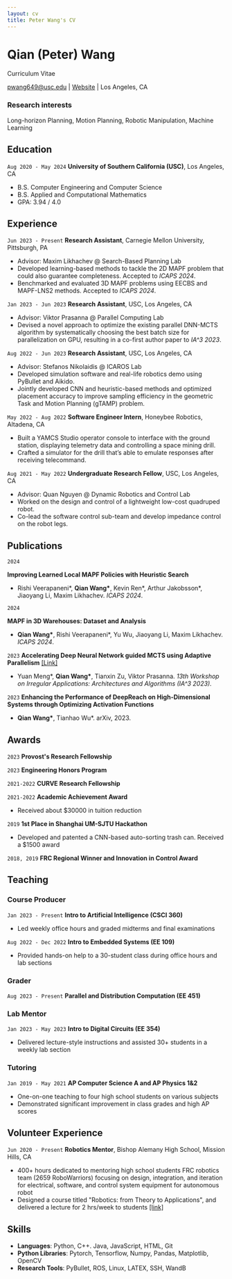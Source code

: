 ```yaml
---
layout: cv
title: Peter Wang's CV
---
```

# Qian (Peter) Wang

Curriculum Vitae
<div id="webaddress">
<a href="mailto:pwang649@usc.edu">pwang649@usc.edu</a>
| <a href="https://pwang649.github.io/">Website</a>
| Los Angeles, CA
</div>

<!-- ## Currently

Standing on the shoulders of giants

### Specialized in

Laws of motion, gravitation, minting coins, disliking [Robert Hooke](http://en.wikipedia.org/wiki/Robert_Hooke) -->

### Research interests

Long-horizon Planning, Motion Planning, Robotic Manipulation, Machine Learning

## Education

`Aug 2020 - May 2024`
__University of Southern California (USC)__, Los Angeles, CA

- B.S. Computer Engineering and Computer Science
- B.S. Applied and Computational Mathematics
- GPA: 3.94 / 4.0

## Experience

`Jun 2023 - Present`
__Research Assistant__, Carnegie Mellon University, Pittsburgh, PA

- Advisor: Maxim Likhachev @ Search-Based Planning Lab
- Developed learning-based methods to tackle the 2D MAPF problem that could also guarantee completeness. Accepted to *ICAPS 2024*.
- Benchmarked and evaluated 3D MAPF problems using EECBS and MAPF-LNS2 methods. Accepted to *ICAPS 2024*.

`Jan 2023 - Jun 2023`
__Research Assistant__, USC, Los Angeles, CA

- Advisor: Viktor Prasanna @ Parallel Computing Lab
- Devised a novel approach to optimize the existing parallel DNN-MCTS algorithm by systematically choosing the best batch size for parallelization on GPU, resulting in a co-first author paper to *IA^3 2023*.

`Aug 2022 - Jun 2023`
__Research Assistant__, USC, Los Angeles, CA

- Advisor: Stefanos Nikolaidis @ ICAROS Lab
- Developed simulation software and real-life robotics demo using PyBullet and Aikido.
- Jointly developed CNN and heuristic-based methods and optimized placement accuracy to improve sampling efficiency in the geometric Task and Motion Planning (gTAMP) problem.

`May 2022 - Aug 2022`
__Software Engineer Intern__, Honeybee Robotics, Altadena, CA

- Built a YAMCS Studio operator console to interface with the ground station, displaying telemetry data and controlling a space mining drill.
- Crafted a simulator for the drill that’s able to emulate responses after receiving telecommand.

`Aug 2021 - May 2022`
__Undergraduate Research Fellow__, USC, Los Angeles, CA

- Advisor: Quan Nguyen @ Dynamic Robotics and Control Lab
- Worked on the design and control of a lightweight low-cost quadruped robot.
- Co-lead the software control sub-team and develop impedance control on the robot legs.

## Publications

<!-- A list is also available [online](http://scholar.google.co.uk/citations?user=LTOTl0YAAAAJ) -->

<!-- ### Journals -->

`2024`

**Improving Learned Local MAPF Policies with Heuristic Search**

- Rishi Veerapaneni\*, __Qian Wang\*__, Kevin Ren\*, Arthur Jakobsson\*, Jiaoyang Li, Maxim Likhachev. *ICAPS 2024*.

`2024`

**MAPF in 3D Warehouses: Dataset and Analysis**

- __Qian Wang\*__, Rishi Veerapaneni\*, Yu Wu, Jiaoyang Li, Maxim Likhachev. *ICAPS 2024*.

`2023`
**Accelerating Deep Neural Network guided MCTS using Adaptive Parallelism** [[Link]](https://arxiv.org/pdf/2310.05313.pdf)

- Yuan Meng\*, __Qian Wang\*__, Tianxin Zu, Viktor Prasanna. *13th Workshop on Irregular Applications: Architectures and Algorithms (IA^3 2023).*

`2023`
**Enhancing the Performance of DeepReach on High-Dimensional Systems through Optimizing Activation Functions**

- __Qian Wang\*__, Tianhao Wu\*. arXiv, 2023.

## Awards

`2023`
__Provost's Research Fellowship__

<!-- - Received $1000 research grant -->

`2023`
__Engineering Honors Program__

`2021-2022`
__CURVE Research Fellowship__

<!-- - Received $2500 research grant -->

`2021-2022`
__Academic Achievement Award__

- Received about $30000 in tuition reduction

<!-- `2020-2023`
__USC Dean's List__ -->

`2019`
__1st Place in Shanghai UM-SJTU Hackathon__

- Developed and patented a CNN-based auto-sorting trash can. Received a $1500 award

`2018, 2019`
__FRC Regional Winner and Innovation in Control Award__

## Teaching

### Course Producer

`Jan 2023 - Present`
__Intro to Artificial Intelligence (CSCI 360)__

- Led weekly office hours and graded midterms and final examinations

`Aug 2022 - Dec 2022`
__Intro to Embedded Systems (EE 109)__

- Provided hands-on help to a 30-student class during office hours and lab sections

### Grader

`Aug 2023 - Present`
__Parallel and Distribution Computation (EE 451)__

### Lab Mentor

`Jan 2023 - May 2023`
__Intro to Digital Circuits (EE 354)__

- Delivered lecture-style instructions and assisted 30+ students in a weekly lab section

### Tutoring

`Jan 2019 - May 2021`
__AP Computer Science A and AP Physics 1&2__

- One-on-one teaching to four high school students on various subjects
- Demonstrated significant improvement in class grades and high AP scores

## Volunteer Experience

`Jun 2020 - Present`
__Robotics Mentor__, Bishop Alemany High School, Mission Hills, CA

- 400+ hours dedicated to mentoring high school students FRC robotics team (2659 RoboWarriors) focusing on design, integration, and iteration for electrical, software, and control system equipment for autonomous robot
- Designed a course titled "Robotics: from Theory to Applications", and delivered a lecture for 2 hrs/week to students [[link]](https://github.com/pwang649/FRC_Training)

## Skills

- __Languages__: Python, C++. Java, JavaScript, HTML, Git
- __Python Libraries__: Pytorch, Tensorflow, Numpy, Pandas, Matplotlib, OpenCV
- __Research Tools__: PyBullet, ROS, Linux, LATEX, SSH, WandB
